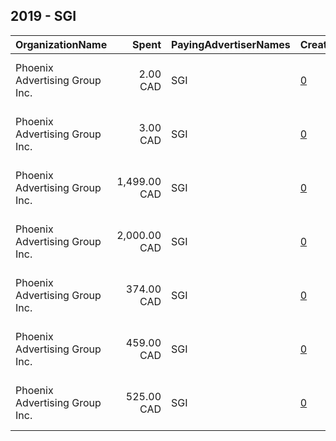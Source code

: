 ## 2019 - SGI 
|OrganizationName|Spent|PayingAdvertiserNames|CreativeUrls|Impressions|Genders|AgeBrackets|CountryCodes|BillingAddresses|CandidateBallotInformation|
|:---|---:|:---|:---|---:|:---|:---|:---|:---|:---|
|Phoenix Advertising Group  Inc.|2.00 CAD|SGI|[0](https://www.snap.com/political-ads/asset/800c8c22492ad4eb1de000c3febdf3b5ac2d1d9fe3469c635859f4be89f3c712?mediaType=mp4)|513||16+|canada|"195-1621 Albert St,Regina,S4P 2S5,CA"||
|Phoenix Advertising Group  Inc.|3.00 CAD|SGI|[0](https://www.snap.com/political-ads/asset/800c8c22492ad4eb1de000c3febdf3b5ac2d1d9fe3469c635859f4be89f3c712?mediaType=mp4)|754||16+|canada|"195-1621 Albert St,Regina,S4P 2S5,CA"||
|Phoenix Advertising Group  Inc.|1,499.00 CAD|SGI|[0](https://www.snap.com/political-ads/asset/800c8c22492ad4eb1de000c3febdf3b5ac2d1d9fe3469c635859f4be89f3c712?mediaType=mp4)|829,127||16+|canada|"195-1621 Albert St,Regina,S4P 2S5,CA"||
|Phoenix Advertising Group  Inc.|2,000.00 CAD|SGI|[0](https://www.snap.com/political-ads/asset/549050319fee4a370f5aa5bd47ded5b108883d5558596f3614278fd80b70b59f?mediaType=mp4)|1,124,457||16+|canada|"195-1621 Albert St,Regina,S4P 2S5,CA"||
|Phoenix Advertising Group  Inc.|374.00 CAD|SGI|[0](https://www.snap.com/political-ads/asset/800c8c22492ad4eb1de000c3febdf3b5ac2d1d9fe3469c635859f4be89f3c712?mediaType=mp4)|81,372||16+|canada|"195-1621 Albert St,Regina,S4P 2S5,CA"||
|Phoenix Advertising Group  Inc.|459.00 CAD|SGI|[0](https://www.snap.com/political-ads/asset/800c8c22492ad4eb1de000c3febdf3b5ac2d1d9fe3469c635859f4be89f3c712?mediaType=mp4)|152,397||16+|canada|"195-1621 Albert St,Regina,S4P 2S5,CA"||
|Phoenix Advertising Group  Inc.|525.00 CAD|SGI|[0](https://www.snap.com/political-ads/asset/1cccdcad90c019c7f13a16c838e6627b68143b81da514d4ebd2a9b61bc5bf7d9?mediaType=mp4)|288,070||16+|canada|"195-1621 Albert St,Regina,S4P 2S5,CA"||
